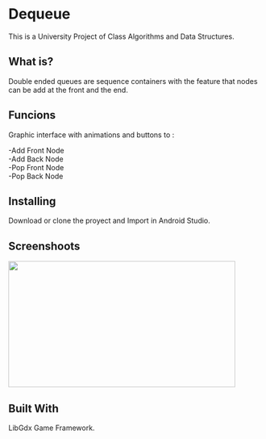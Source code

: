 

# Dequeue
This is a University Project of Class Algorithms and Data Structures.

## What is?
Double ended queues are sequence containers with the feature that nodes can be add at the front and the end. 

## Funcions

Graphic interface with animations and buttons to : 

-Add Front Node                                                                                                  
-Add Back Node      
-Pop Front Node                               
-Pop Back Node                            

## Installing

Download or clone the proyect and Import in Android Studio.

## Screenshoots

<img src="https://raw.githubusercontent.com/salvadordeveloper/Dequeue/master/screenshoots/img.gif" width="450" height="250" />

## Built With

LibGdx Game Framework.
